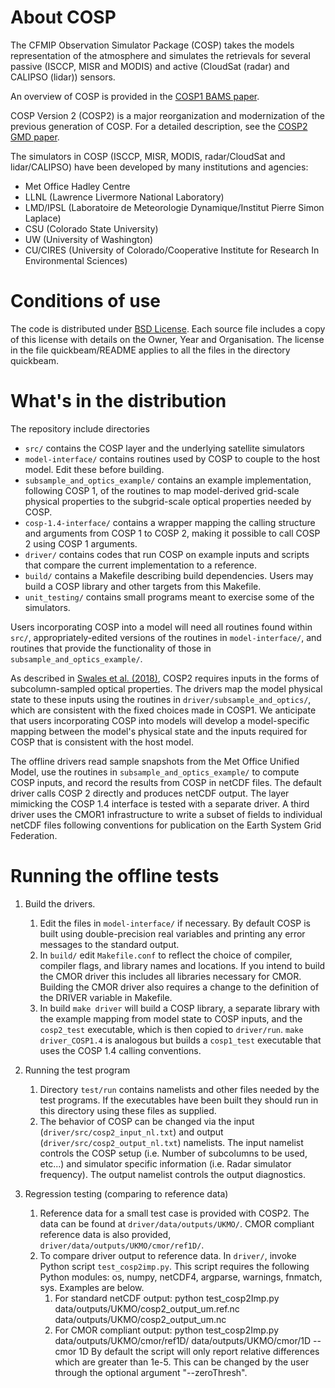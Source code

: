# About COSP

The CFMIP Observation Simulator Package (COSP) takes the models representation of the
atmosphere and simulates the retrievals for several passive (ISCCP, MISR and MODIS)
and active (CloudSat (radar) and CALIPSO (lidar)) sensors.

An overview of COSP is provided in the [COSP1 BAMS paper](https://doi.org/10.1175/2011BAMS2856.1).

COSP Version 2 (COSP2) is a major reorganization and modernization of the previous generation of COSP. For a detailed description, see the [COSP2 GMD paper](https://doi.org/10.5194/gmd-11-77-2018).

The simulators in COSP (ISCCP, MISR, MODIS, radar/CloudSat and lidar/CALIPSO) have been developed by many institutions and agencies:
- Met Office Hadley Centre
- LLNL (Lawrence Livermore National Laboratory)
- LMD/IPSL (Laboratoire de Meteorologie Dynamique/Institut Pierre Simon Laplace)
- CSU (Colorado State University)
- UW (University of Washington)
- CU/CIRES (University of Colorado/Cooperative Institute for Research In Environmental Sciences)

# Conditions of use

The code is distributed under [BSD License](http://www.opensource.org/licenses/bsd-license.php). Each source file includes a copy of this license with details on the Owner, Year and Organisation. The license in the file quickbeam/README applies to all the files in the directory quickbeam.

# What's in the distribution

The repository include directories
- `src/` contains the COSP layer and the underlying satellite simulators
- `model-interface/` contains routines used by COSP to couple to the host model. Edit these before building.
- `subsample_and_optics_example/` contains an example implementation, following COSP 1, of the routines to map model-derived grid-scale physical properties to the subgrid-scale optical properties needed by COSP.
- `cosp-1.4-interface/` contains a wrapper mapping the calling structure and arguments from COSP 1 to COSP 2, making it possible to call COSP 2 using COSP 1 arguments.
- `driver/` contains codes that run COSP on example inputs and scripts that compare the current implementation to a reference.
- `build/` contains a Makefile describing build dependencies. Users may build a COSP library and other targets from this Makefile.
- `unit_testing/` contains small programs meant to exercise some of the simulators.

Users incorporating COSP into a model will need all routines found within `src/`, appropriately-edited versions of the routines in `model-interface/`, and routines that provide the functionality of those in `subsample_and_optics_example/`.

As described in [Swales et al. (2018)](https://doi.org/10.5194/gmd-11-77-2018), COSP2 requires inputs in the forms of subcolumn-sampled optical properties. The drivers map the model physical state to these inputs using the routines in `driver/subsample_and_optics/`, which are consistent with the fixed choices made in COSP1. We anticipate that users incorporating COSP into models will develop a model-specific mapping between the model's physical state and the inputs required for COSP that is consistent with the host model.

The offline drivers read sample snapshots from the Met Office Unified Model, use the routines in `subsample_and_optics_example/` to compute COSP inputs, and record the results from COSP in netCDF files. The default driver calls COSP 2 directly and produces netCDF output. The layer mimicking the COSP 1.4 interface is tested with a separate driver. A third driver uses the CMOR1 infrastructure to write a subset of fields to individual netCDF files following conventions for publication on the Earth System Grid Federation.

# Running the offline tests

 1. Build the drivers.
    1. Edit the files in `model-interface/` if necessary. By default COSP is built using double-precision real variables and printing any error messages to the standard output.
    1. In `build/` edit `Makefile.conf` to reflect the choice of compiler, compiler flags, and library names and locations. If you intend to build the CMOR driver this includes all libraries necessary for CMOR. Building the CMOR driver also requires a change to the definition of the DRIVER variable in Makefile.
    1. In build `make driver` will build a COSP library, a separate library with the example mapping from model state to COSP inputs, and the `cosp2_test` executable, which is then copied to `driver/run`. `make driver_COSP1.4` is analogous but builds a `cosp1_test` executable that uses the COSP 1.4 calling conventions.

1. Running the test program
    1. Directory `test/run` contains namelists and other files needed by the test programs. If the executables have been built they should run in this directory using these files as supplied.
    1. The behavior of COSP can be changed via the input (`driver/src/cosp2_input_nl.txt`) and output (`driver/src/cosp2_output_nl.txt`) namelists. The input namelist controls the COSP setup (i.e. Number of subcolumns to be used, etc...) and
    simulator specific information (i.e. Radar simulator frequency). The output namelist controls the output diagnostics.

1. Regression testing (comparing to reference data)
    1. Reference data for a small test case is provided with COSP2. The data can be found at `driver/data/outputs/UKMO/`. CMOR compliant reference data is also provided, `driver/data/outputs/UKMO/cmor/ref1D/`.
    1. To compare driver output to reference data. In `driver/`, invoke Python script `test_cosp2imp.py`. This script requires the following Python modules: os, numpy, netCDF4, argparse, warnings, fnmatch, sys. Examples are below.
       1. For standard netCDF output:
    python test_cosp2Imp.py data/outputs/UKMO/cosp2_output_um.ref.nc data/outputs/UKMO/cosp2_output_um.nc
       1. For CMOR compliant output:
    python test_cosp2Imp.py data/outputs/UKMO/cmor/ref1D/ data/outputs/UKMO/cmor/1D --cmor 1D
    By default the script will only report relative differences which are greater than 1e-5. This can be changed by the user through the optional argument "--zeroThresh".
